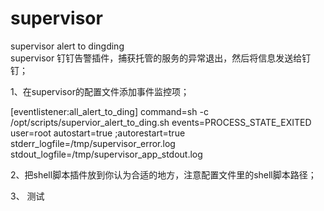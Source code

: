 # supervisor
supervisor alert to dingding  
supervisor 钉钉告警插件，捕获托管的服务的异常退出，然后将信息发送给钉钉；


1、在supervisor的配置文件添加事件监控项；

[eventlistener:all_alert_to_ding]
command=sh -c /opt/scripts/supervior_alert_to_ding.sh
events=PROCESS_STATE_EXITED
user=root
autostart=true
;autorestart=true
stderr_logfile=/tmp/supervisor_error.log
stdout_logfile=/tmp/supervisor_app_stdout.log

2、把shell脚本插件放到你认为合适的地方，注意配置文件里的shell脚本路径；


3、 测试 
